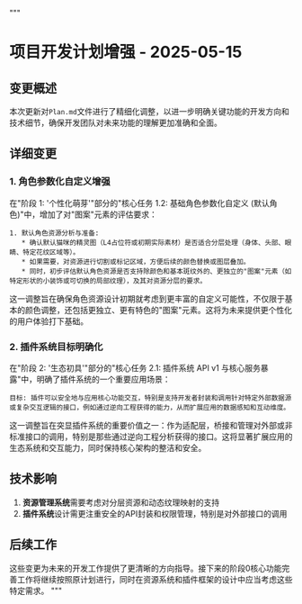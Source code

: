 """
# 项目开发计划增强 - 2025-05-15

## 变更概述

本次更新对`Plan.md`文件进行了精细化调整，以进一步明确关键功能的开发方向和技术细节，确保开发团队对未来功能的理解更加准确和全面。

## 详细变更

### 1. 角色参数化自定义增强

在"阶段 1: '个性化萌芽'"部分的"核心任务 1.2: 基础角色参数化自定义 (默认角色)"中，增加了对"图案"元素的评估要求：

```
1. 默认角色资源分析与准备:
   * 确认默认猫咪的精灵图（L4占位符或初期实际素材）是否适合分层处理（身体、头部、眼睛、特定花纹区域等）。
   * 如果需要，对资源进行切割或标记区域，方便后续的颜色替换或图层叠加。
   * 同时，初步评估默认角色资源是否支持除颜色和基本斑纹外的、更独立的"图案"元素（如特定形状的小装饰或可切换的局部纹理），及其对资源分层的要求。
```

这一调整旨在确保角色资源设计初期就考虑到更丰富的自定义可能性，不仅限于基本的颜色调整，还包括更独立、更有特色的"图案"元素。这将为未来提供更个性化的用户体验打下基础。

### 2. 插件系统目标明确化

在"阶段 2: '生态初具'"部分的"核心任务 2.1: 插件系统 API v1 与核心服务暴露"中，明确了插件系统的一个重要应用场景：

```
目标: 插件可以安全地与应用核心功能交互，特别是支持开发者封装和调用针对特定外部数据源或复杂交互逻辑的接口，例如通过逆向工程获得的能力，从而扩展应用的数据感知和互动维度。
```

这一调整旨在突显插件系统的重要价值之一：作为适配层，桥接和管理对外部或非标准接口的调用，特别是那些通过逆向工程分析获得的接口。这将显著扩展应用的生态系统和交互能力，同时保持核心架构的整洁和安全。

## 技术影响

1. **资源管理系统**需要考虑对分层资源和动态纹理映射的支持
2. **插件系统**设计需更注重安全的API封装和权限管理，特别是对外部接口的调用

## 后续工作

这些变更为未来的开发工作提供了更清晰的方向指导。接下来的阶段0核心功能完善工作将继续按照原计划进行，同时在资源系统和插件框架的设计中应当考虑这些特定需求。
""" 